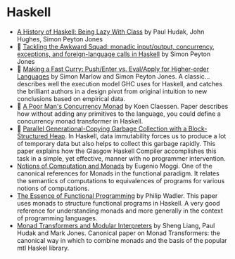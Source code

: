 # Haskell

* [A History of Haskell: Being Lazy With Class](http://research.microsoft.com/en-us/um/people/simonpj/papers/history-of-haskell/history.pdf) by Paul Hudak, John Hughes, Simon Peyton Jones
* :scroll: [Tackling the Awkward Squad: monadic input/output, concurrency, exceptions, and foreign-language calls in Haskell](tackling-the-awkward-squad-monadic-input-output-concurrency-exceptions-and-foreign-language-calls-in-haskell.pdf) by Simon Peyton Jones
* :scroll: [Making a Fast Curry: Push/Enter vs. Eval/Apply for Higher-order Languages](making-a-fast-curry-push-enter-versus-eval-apply-for-higher-order-languages.pdf) by Simon Marlow and Simon Peyton Jones. A classic... describes well the execution model GHC uses for Haskell, and catches the brilliant authors in a design pivot from original intuition to new conclusions based on empirical data.
* :scroll: [A Poor Man's Concurrency Monad](a-poor-mans-concurrency-monad.pdf) by Koen Claessen. Paper describes how without adding any primitives to the language, you could define a concurrency monad transformer in Haskell.
* :scroll: [Parallel Generational-Copying Garbage Collection with a Block-Structured Heap](../garbage_collection/parallel_generational_copying_garbage_collection_with_a_block_structured_heap.pdf). In Haskell, data immutability forces us to produce a lot of temporary data but also helps to collect this garbage rapidly. This paper explains how the Glasgow Haskell Compiler accomplishes this task in a simple, yet effective, manner with no programmer intervention.
* [Notions of Computation and Monads](https://ac.els-cdn.com/0890540191900524/1-s2.0-0890540191900524-main.pdf?_tid=45497e1c-b5c9-11e7-963f-00000aacb361&acdnat=1508526351_2f3bf288ce0f81ff89fb10ece92eeb9e) by Eugenio Moggi. One of the canonical references for Monads in the functional paradigm. It relates the semantics of computations to equivalences of programs for various notions of computations.
* [The Essence of Functional Programming](https://page.mi.fu-berlin.de/scravy/realworldhaskell/materialien/the-essence-of-functional-programming.pdf) by Philip Wadler. This paper uses monads to structure functional programs in Haskell. A very good reference for understanding monads and more generally in the context of programming languages.
* [Monad Transformers and Modular Interpreters](http://haskell.cs.yale.edu/wp-content/uploads/2011/02/POPL96-Modular-interpreters.pdf) by Sheng Liang, Paul Hudak and Mark Jones. Canonical paper on Monad Transformers: the canonical way in which to combine monads and the basis of the popular mtl Haskel library. 